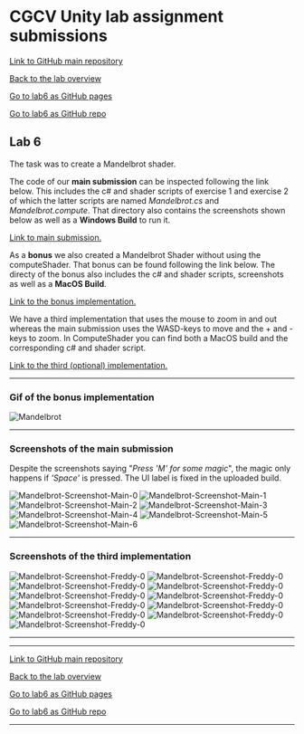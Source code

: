 # CGCV Unity lab assignment submissions

[Link to GitHub main repository](https://github.com/steffenricklin/cgcv-lab-assignments)

[Back to the lab overview](https://steffenricklin.github.io/cgcv-lab-assignments/)

[Go to lab6 as GitHub pages](https://steffenricklin.github.io/cgcv-lab-assignments/lab6/)

[Go to lab6 as GitHub repo](https://github.com/steffenricklin/cgcv-lab-assignments/lab6/)

## Lab 6

The task was to create a Mandelbrot shader.

The code of our **main submission** can be inspected following the link below.
This includes the c# and shader scripts of exercise 1 and exercise 2 of which the latter scripts are named _Mandelbrot.cs_ and _Mandelbrot.compute_.
That directory also contains the screenshots shown below as well as a **Windows Build** to run it.

[Link to main submission.](https://github.com/steffenricklin/cgcv-lab-assignments/lab6/MainSubmission/)

As a **bonus** we also created a Mandelbrot Shader without using the computeShader. That bonus can be found following the link below.
The directy of the bonus also includes the c# and shader scripts, screenshots as well as a **MacOS Build**.

[Link to the bonus implementation.](https://github.com/steffenricklin/cgcv-lab-assignments/blob/main/lab6/RonScripts)

We have a third implementation that uses the mouse to zoom in and out whereas the main submission uses the WASD-keys to move and the + and - keys to zoom.
In ComputeShader you can find both a MacOS build and the corresponding c# and shader script.

[Link to the third (optional) implementation.](https://github.com/steffenricklin/cgcv-lab-assignments/tree/main/lab6/ComputeShader)

___

### Gif of the bonus implementation
![Mandelbrot](./RonScripts/mandel.gif)

___

### Screenshots of the main submission

Despite the screenshots saying "_Press 'M' for some magic_", the magic only happens if _'Space'_ is pressed. The UI label is fixed in the uploaded build.

![Mandelbrot-Screenshot-Main-0](./MainSubmission/Screenshots/Mandelbrot-0.PNG)
![Mandelbrot-Screenshot-Main-1](./MainSubmission/Screenshots/Mandelbrot-1.PNG)
![Mandelbrot-Screenshot-Main-2](./MainSubmission/Screenshots/Mandelbrot-2.PNG)
![Mandelbrot-Screenshot-Main-3](./MainSubmission/Screenshots/Mandelbrot-3.PNG)
![Mandelbrot-Screenshot-Main-4](./MainSubmission/Screenshots/Mandelbrot-4.PNG)
![Mandelbrot-Screenshot-Main-5](./MainSubmission/Screenshots/Mandelbrot-5.PNG)
![Mandelbrot-Screenshot-Main-6](./MainSubmission/Screenshots/Mandelbrot-6.PNG)

___

### Screenshots of the third implementation
![Mandelbrot-Screenshot-Freddy-0](./ComputeShader/Screenshots/Bildschirmfoto%202021-03-08%20um%2022.41.22.png)
![Mandelbrot-Screenshot-Freddy-0](./ComputeShader/Screenshots/Bildschirmfoto%202021-03-08%20um%2022.58.05.png)
![Mandelbrot-Screenshot-Freddy-0](./ComputeShader/Screenshots/Bildschirmfoto%202021-03-09%20um%2008.53.40.png)
![Mandelbrot-Screenshot-Freddy-0](./ComputeShader/Screenshots/Bildschirmfoto%202021-03-09%20um%2009.24.28.png)
![Mandelbrot-Screenshot-Freddy-0](./ComputeShader/Screenshots/Bildschirmfoto%202021-03-09%20um%2009.45.24.png)
![Mandelbrot-Screenshot-Freddy-0](./ComputeShader/Screenshots/Bildschirmfoto%202021-03-09%20um%2009.59.08.png)
![Mandelbrot-Screenshot-Freddy-0](./ComputeShader/Screenshots/Bildschirmfoto%202021-03-09%20um%2010.10.31.png)
![Mandelbrot-Screenshot-Freddy-0](./ComputeShader/Screenshots/Bildschirmfoto%202021-03-09%20um%2010.14.59.png)
![Mandelbrot-Screenshot-Freddy-0](./ComputeShader/Screenshots/Bildschirmfoto%202021-03-09%20um%2010.15.40.png)
![Mandelbrot-Screenshot-Freddy-0](./ComputeShader/Screenshots/Bildschirmfoto%202021-03-09%20um%2010.20.16.png)
![Mandelbrot-Screenshot-Freddy-0](./ComputeShader/Screenshots/Bildschirmfoto%202021-03-09%20um%2010.20.31.png)


___

___

[Link to GitHub main repository](https://github.com/steffenricklin/cgcv-lab-assignments)

[Back to the lab overview](https://steffenricklin.github.io/cgcv-lab-assignments/)

[Go to lab6 as GitHub pages](https://steffenricklin.github.io/cgcv-lab-assignments/lab6/)

[Go to lab6 as GitHub repo](https://github.com/steffenricklin/cgcv-lab-assignments/lab6/)

___
